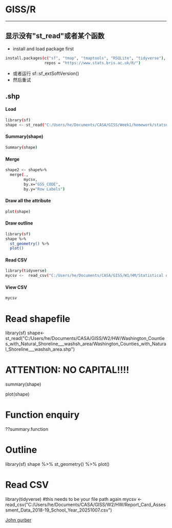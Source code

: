 # **GISS/R**
---
## 显示没有"st_read"或者某个函数
- install and load package first
```sh
install.packages(c("sf", "tmap", "tmaptools", "RSQLite", "tidyverse"), 
                 repos = "https://www.stats.bris.ac.uk/R/")
```
- 或者运行 sf::sf_extSoftVersion()
- 然后重试


## .shp
#### Load 
```sh
library(sf)
shape <- st_read("C:/Users/he/Documents/CASA/GISS/Week1/homework/statsnz-territorial-authority-2018-generalised-SHP/territorial-authority-2018-generalised.shp")
```
####  Summary(shape)
```sh
Summary(shape)
```
#### Merge
```sh
shape2 <- shape%>%
  merge(.,
        mycsv,
        by.x="GSS_CODE", 
        by.y="Row Labels")
```

#### Draw all the attribute
```sh
plot(shape)
```
####  Draw outline
```sh
library(sf)
shape %>% 
  st_geometry() %>%
  plot()
  ```

#### Read CSV
```sh
library(tidyverse)
mycsv <-  read_csv("C:/Users/he/Documents/CASA/GISS/W1/HM/Statistical Area 1 dataset for Census 2018-total-New Zealand_updated_4-11-21/2018paidemployee.csv")  
```

#### View CSV
```sh
mycsv 
```


# Read shapefile
library(sf)
shape<-st_read("C:/Users/he/Documents/CASA/GISS/W2/HW/Washington_Counties_with_Natural_Shoreline___washsh_area/Washington_Counties_with_Natural_Shoreline___washsh_area.shp")

# ATTENTION: NO CAPITAL!!!! 
summary(shape)

plot(shape)

# Function enquiry
??summary.function

# Outline
library(sf)
shape %>% 
  st_geometry() %>%
  plot()

# Read CSV
library(tidyverse)
#this needs to be your file path again
mycsv <-  read_csv("C:/Users/he/Documents/CASA/GISS/W2/HW/Report_Card_Assessment_Data_2018-19_School_Year_20251007.csv")

[John gurber]



[//]: # (Links saved here. 
Note: When exported as PDF file, !!!Chinese letters do not show!!!
)

 [John gurber]: <http://daringfireball.net>